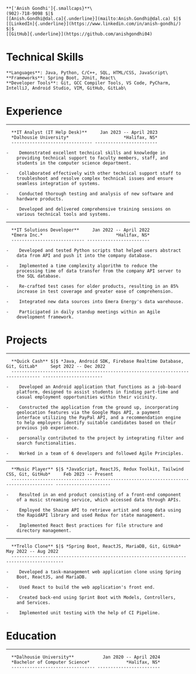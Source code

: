 ``` center
**['Anish Gondhi']{.smallcaps}**\
(902)-718-9098 $|$
[[Anish.Gondhi@dal.ca]{.underline}](mailto:Anish.Gondhi@dal.ca) $|$
[[LinkedIn]{.underline}](https://www.linkedin.com/in/anish-gondhi/) $|$
[[GitHub]{.underline}](https://github.com/anishgondhi04)
```

# Technical Skills

``` itemize
**Languages**: Java, Python, C/C++, SQL, HTML/CSS, JavaScript\
**Frameworks**: Spring Boot, JUnit, React\
**Developer Tools**: Git, GCC Compiler Tools, VS Code, PyCharm,
IntelliJ, Android Studio, VIM, GitHub, GitLab\
```

# Experience

-   ------------------------------- ------------------------
      **IT Analyst (IT Help Desk)**     Jan 2023 -- April 2023
      *Dalhousie University*                     *Halifax, NS*
      ------------------------------- ------------------------

    -    Demonstrated excellent technical skills and knowledge in
        providing technical support to faculty members, staff, and
        students in the computer science department.

    -    Collaborated effectively with other technical support staff to
        troubleshoot and resolve complex technical issues and ensure
        seamless integration of systems.

    -    Conducted thorough testing and analysis of new software and
        hardware products.

    -    Developed and delivered comprehensive training sessions on
        various technical tools and systems.

-   ---------------------------- ------------------------
      **IT Solutions Developer**     Jan 2022 -- April 2022
      *Emera Inc.*                            *Halifax, NS*
      ---------------------------- ------------------------

    -    Developed and tested Python scripts that helped users abstract
        data from API and push it into the company database.

    -    Implemented a time complexity algorithm to reduce the
        processing time of data transfer from the company API server to
        the SQL database.

    -    Re-crafted test cases for older products, resulting in an 85%
        increase in test coverage and greater ease of comprehension.

    -    Integrated new data sources into Emera Energy's data warehouse.

    -    Participated in daily standup meetings within an Agile
        development framework.

# Projects

-   --------------------------------------------------------------------------------- -----------------------
      **Quick Cash** $|$ *Java, Android SDK, Firebase Realtime Database, Git, GitLab*     Sept 2022 -- Dec 2022
      --------------------------------------------------------------------------------- -----------------------

    -    Developed an Android application that functions as a job-board
        platform, designed to assist students in finding part-time and
        casual employment opportunities within their vicinity.

    -    Constructed the application from the ground up, incorporating
        geolocation features via the Google Maps API, a payment
        interface utilizing the PayPal API, and a recommendation engine
        to help employers identify suitable candidates based on their
        previous job experience.

    -    personally contributed to the project by integrating filter and
        search functionalities.

    -    Worked in a team of 6 developers and followed Agile Principles.

-   -------------------------------------------------------------------------------------- ---------------------
      **Music Player** $|$ *JavaScript, ReactJS, Redux Toolkit, Tailwind CSS, Git, GitHub*     Feb 2023 -- Present
      -------------------------------------------------------------------------------------- ---------------------

    -    Resulted in an end product consisting of a front-end component
        of a music streaming service, which accessed data through APIs.

    -    Employed the Shazam API to retrieve artist and song data using
        the RapidAPI library and used Redux for state management.

    -    Implemented React Best practices for file structure and
        directory management.

-   ------------------------------------------------------------------- ----------------------
      **Trello Clone** $|$ *Spring Boot, ReactJS, MariaDB, Git, GitHub*     May 2022 -- Aug 2022
      ------------------------------------------------------------------- ----------------------

    -    Developed a task-management web application clone using Spring
        Boot, ReactJS, and MariaDB.

    -    Used React to build the web application's front end.

    -    Created back-end using Sprint Boot with Models, Controllers,
        and Services.

    -    Implemented unit testing with the help of CI Pipeline.

# Education

-   -------------------------------- ------------------------
      **Dalhousie University**           Jan 2020 -- April 2024
      *Bachelor of Computer Science*              *Halifax, NS*
      -------------------------------- ------------------------
